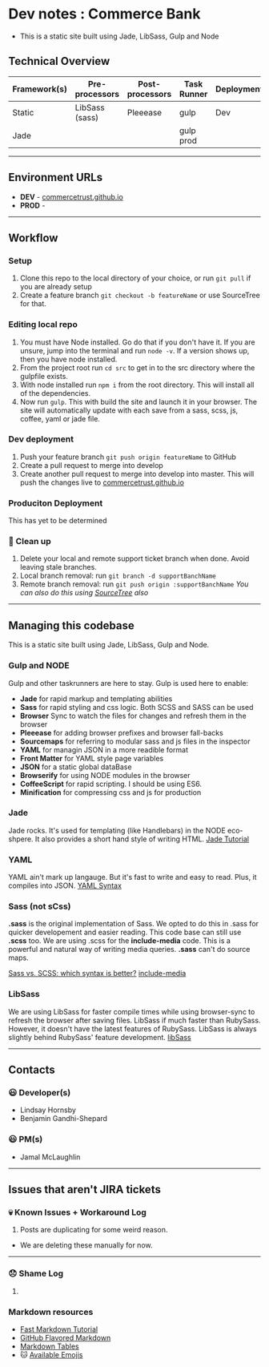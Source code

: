 # Dev notes : Commerce Bank
- This is a static site built using Jade, LibSass, Gulp and Node


## Technical Overview
| Framework(s)| Pre-processors 	| Post-processors 	| Task Runner 	| Deployment 	|
|-----------	|----------------	|-----------------	|-------------	|------------	|
| Static 	    | LibSass (sass)  | Pleeease    	    | gulp        	| Dev        	|
| Jade        |               	|         	        | gulp prod   	|           	|

---

## Environment URLs
- **DEV** - [commercetrust.github.io](http://commercetrust.github.io/)
- **PROD** - []()


---
## Workflow

### Setup
1. Clone this repo to the local directory of your choice, or run `git pull` if you are already setup
1. Create a feature branch `git checkout -b featureName` or use SourceTree for that.


### Editing local repo
1. You must have Node installed. Go do that if you don't have it. If you are unsure, jump into the terminal and run `node -v`. If a version shows up, then you have node installed.
1. From the project root run `cd src` to get in to the src directory where the gulpfile exists.
1. With node installed run `npm i` from the root directory. This will install all of the dependencies.
1. Now run `gulp`. This with build the site and launch it in your browser. The site will automatically update with each save from a sass, scss, js, coffee, yaml or jade file.


### Dev deployment
1. Push your feature branch `git push origin featureName` to GitHub
1. Create a pull request to merge into develop
1. Create another pull request to merge into develop into master. This will push the changes live to [commercetrust.github.io](http://commercetrust.github.io/)


### Produciton Deployment
This has yet to be determined


### :poop: Clean up
1. Delete your local and remote support ticket branch when done. Avoid leaving stale branches.
1. Local branch removal: run `git branch -d supportBanchName`
1. Remote branch removal: run `git push origin :supportBanchName`
*You can also do this using [SourceTree](http://www.sourcetreeapp.com/) also*


---
## Managing this codebase
This is a static site built using Jade, LibSass, Gulp and Node.

### Gulp and NODE
Gulp and other taskrunners are here to stay. Gulp is used here to enable:
- **Jade** for rapid markup and templating abilities
- **Sass** for rapid styling and css logic. Both SCSS and SASS can be used
- **Browser** Sync to watch the files for changes and refresh them in the browser
- **Pleeease** for adding browser prefixes and browser fall-backs
- **Sourcemaps** for referring to modular sass and js files in the inspector
- **YAML** for managin JSON in a more readible format
- **Front Matter** for YAML style page variables
- **JSON** for a static global dataBase
- **Browserify** for using NODE modules in the browser
- **CoffeeScript** for rapid scripting. I should be using ES6.
- **Minification** for compressing css and js for production

### Jade
Jade rocks. It's used for templating (like Handlebars) in the NODE eco-shpere. It also provides a short hand style of writing HTML. [Jade Tutorial](http://jade-lang.com/tutorial/)

### YAML
YAML ain't mark up langauge. But it's fast to write and easy to read. Plus, it compiles into JSON. [YAML Syntax](http://learn.getgrav.org/advanced/yaml)

### Sass (not sCss)
**.sass** is the original implementation of Sass. We opted to do this in .sass for quicker developement and easier reading. This code base can still use **.scss** too. We are using .scss for the **include-media** code. This is a powerful and natural way of writing media queries. **.sass** can't do source maps.

[Sass vs. SCSS: which syntax is better?](http://thesassway.com/editorial/sass-vs-scss-which-syntax-is-betterhttp://thesassway.com/editorial/sass-vs-scss-which-syntax-is-better)
[include-media](http://include-media.com/)

### LibSass
We are using LibSass for faster compile times while using browser-sync to refresh the browser after saving files. LibSass if much faster than RubySass. However, it doesn't have the latest features of RubySass. LibSass is always slightly behind RubySass' feature development.
[libSass](http://sass-lang.com/libsass)


---
## Contacts

### :smiley: Developer(s)
- Lindsay Hornsby
- Benjamin Gandhi-Shepard

### :smiley: PM(s)
- Jamal McLaughlin

---
## Issues that aren't JIRA tickets

### :skull: Known Issues + Workaround Log
1. Posts are duplicating for some weird reason.
- We are deleting these manually for now.

---

### :disappointed: Shame Log
1.



### Markdown resources
- [Fast Markdown Tutorial](http://markdowntutorial.com/)
- [GitHub Flavored Markdown](https://help.github.com/articles/github-flavored-markdown/https://help.github.com/articles/github-flavored-markdown/)
- [Markdown Tables](http://www.tablesgenerator.com/markdown_tables)
- :cat: [Available Emojis](https://bitbucket.org/DACOFFEY/wiki/wiki/BITBUCKET/EMOJI/Emoji)
